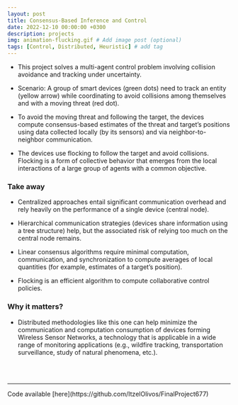 ```yaml
---
layout: post
title: Consensus-Based Inference and Control
date: 2022-12-10 00:00:00 +0300
description: projects
img: animation-flucking.gif # Add image post (optional)
tags: [Control, Distributed, Heuristic] # add tag
---
```

* This project solves a multi-agent control problem involving collision avoidance and tracking under uncertainty.

* Scenario: A group of smart devices (green dots) need to track an entity (yellow arrow) while coordinating to avoid collisions among themselves and with a moving threat (red dot).

* To avoid the moving threat and following the target, the devices compute consensus-based estimates of the threat and target’s positions using data collected locally (by its sensors) and via neighbor-to-neighbor communication.

* The devices use flocking to follow the target and avoid collisions. Flocking is a form of collective behavior that emerges from the local interactions of a large group of agents with a common objective.

### Take away

* Centralized approaches entail significant communication overhead and rely heavily on the performance of a single device (central node).

* Hierarchical communication strategies (devices share information using a tree structure) help, but the associated risk of relying too much on the central node remains.

* Linear consensus algorithms require minimal computation, communication, and synchronization to compute averages of local quantities (for example, estimates of a target’s position).

* Flocking is an efficient algorithm to compute collaborative control policies.

### Why it matters?

* Distributed methodologies like this one can help minimize the communication and computation consumption of devices forming Wireless Sensor Networks, a technology that is applicable in a wide range of monitoring applications (e.g., wildfire tracking, transportation surveillance, study of natural phenomena, etc.).

<br>
<br>
<hr />
Code available [here](https://github.com/ItzelOlivos/FinalProject677)